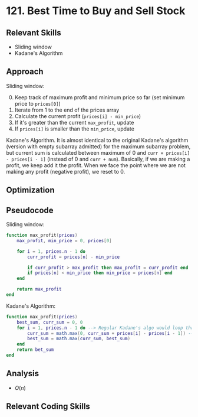 # 121. Best Time to Buy and Sell Stock

## Relevant Skills

- Sliding window
- Kadane's Algorithm

## Approach

Sliding window:

0. Keep track of maximum profit and minimum price so far (set minimum price to `prices[0]`)
0. Iterate from 1 to the end of the prices array
0. Calculate the current profit (`prices[i] - min_price`)
0. If it's greater than the current `max_profit`, update
0. If `prices[i]` is smaller than the `min_price`, update

Kadane's Algorithm.
It is almost identical to the original Kadane's algorithm (version with empty subarray admitted) for the maximum subarray problem, but current sum is calculated between maximum of 0 and `curr + prices[i] - prices[i - 1]` (instead of 0 and `curr + num`).
Basically, if we are making a profit, we keep add it the profit.
When we face the point where we are not making any profit (negative profit), we reset to 0.

## Optimization

## Pseudocode

Sliding window:

```lua
function max_profit(prices)
    max_profit, min_price = 0, prices[0]

    for i = 1, prices.n - 1 do
        curr_profit = prices[n] - min_price

        if curr_profit > max_profit then max_profit = curr_profit end
        if prices[n] < min_price then min_price = prices[n] end
    end

    return max_profit
end
```

Kadane's Algorithm:

```lua
function max_profit(prices)
    best_sum, curr_sum = 0, 0
    for i = 1, prices.n - 1 do --> Regular Kadane's algo would loop through `num` in `nums`
        curr_sum = math.max(0, curr_sum + prices[i] - prices[i - 1]) --> Regular Kadane's algo would compare (0, curr_sum + num)
        best_sum = math.max(curr_sum, best_sum)
    end
    return bet_sum
end
```

## Analysis

- $O(n)$

## Relevant Coding Skills

